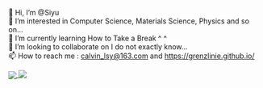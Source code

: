 👋 Hi, I’m @Siyu<br>
👀 I’m interested in Computer Science, Materials Science, Physics and so on...<br>
🌱 I’m currently learning How to Take a Break ^ ^<br>
💞️ I’m looking to collaborate on I do not exactly know...<br>
📫 How to reach me : calvin_lsy@163.com and https://grenzlinie.github.io/<br>

<a href="https://github.com/anuraghazra/github-readme-stats">
  <img align="center" src="https://github-readme-stats.vercel.app/api/top-langs/?username=Grenzlinie" />
</a>
<a href="https://github.com/anuraghazra/github-readme-stats">
  <img align="top" src="https://github-readme-stats.vercel.app/api?username=Grenzlinie&show_icons=true" />
</a>



